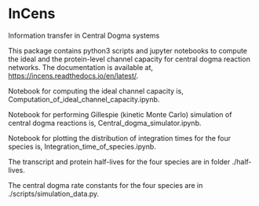 # InCens
Information transfer in Central Dogma systems

This package contains python3 scripts and jupyter notebooks to compute the ideal and the protein-level channel capacity for central dogma reaction networks. The documentation is available at, https://incens.readthedocs.io/en/latest/.

Notebook for computing the ideal channel capacity is, Computation_of_ideal_channel_capacity.ipynb.

Notebook for performing Gillespie (kinetic Monte Carlo) simulation of central dogma reactions is, Central_dogma_simulator.ipynb.

Notebook for plotting the distribution of integration times for the four species is, Integration_time_of_species.ipynb.

The transcript and protein half-lives for the four species are in folder ./half-lives.

The central dogma rate constants for the four species are in ./scripts/simulation_data.py.
